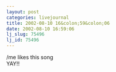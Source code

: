 ```yaml
---
layout: post
categories: livejournal
title: 2002-08-10 16&colon;59&colon;06
date: 2002-08-10 16:59:06
lj_slug: 75496
lj_id: 75496
---
```

/me likes this song  
YAY!!
